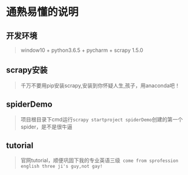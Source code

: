 # 通熟易懂的说明

## 开发环境
>window10 + python3.6.5 + pycharm + scrapy 1.5.0
## scrapy安装
>千万不要用pip安装scrapy,安装到你怀疑人生,孩子，用anaconda吧！
## spiderDemo
> 项目根目录下cmd运行`scrapy startproject spiderDemo`创建的第一个spider，是不是很牛逼
## tutorial
> 官网tutorial，顺便巩固下我的专业英语三级` come from sprofession english three ji's guy,not gay!`